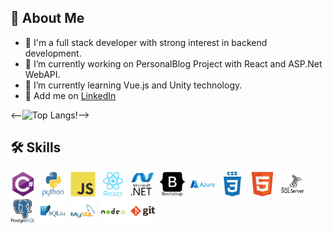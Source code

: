 ## 🚀 About Me

- 🤝 I'm a full stack developer with strong interest in backend development.
- 🔭 I’m currently working on PersonalBlog Project with React and ASP.Net WebAPI.
- 🌱 I’m currently learning Vue.js and Unity technology.
- 💬 Add me on [LinkedIn](https://www.linkedin.com/in/berk-gonenc-14810265/)



<--![![Top Langs](https://github-readme-stats.vercel.app/api/top-langs/?username=berkgonencc)](https://github.com/berkgonencc/github-readme-stats)!-->

## 🛠️ Skills
<div>
  <img src= "https://github.com/devicons/devicon/blob/master/icons/csharp/csharp-original.svg" title="C#" alt="c#" width="40" height="40"/>&nbsp;
  <img src="https://github.com/devicons/devicon/blob/master/icons/python/python-original-wordmark.svg" title="Python" alt="Python" width="40" height="40"/>&nbsp;
  <img src="https://github.com/devicons/devicon/blob/master/icons/javascript/javascript-original.svg" title="JavaScript" alt="JavaScript" width="40" height="40"/>&nbsp;
  <img src="https://github.com/devicons/devicon/blob/master/icons/react/react-original-wordmark.svg" title="React" alt="React" width="40" height="40"/>&nbsp;
  <img src= "https://github.com/devicons/devicon/blob/master/icons/dot-net/dot-net-original-wordmark.svg" title=".Net" alt=".net" width="40" height="40"/>&nbsp;
  <img src= "https://github.com/devicons/devicon/blob/master/icons/bootstrap/bootstrap-plain-wordmark.svg" title="Bootstrap" alt="bootstrap" width="40" height="40"/>&nbsp;
  <img src="https://github.com/devicons/devicon/blob/master/icons/azure/azure-original-wordmark.svg" title="Azure" alt="Azure" width="40" height="40"/>&nbsp;
  <img src="https://github.com/devicons/devicon/blob/master/icons/css3/css3-plain-wordmark.svg"  title="CSS3" alt="CSS" width="40" height="40"/>&nbsp;
  <img src="https://github.com/devicons/devicon/blob/master/icons/html5/html5-original.svg" title="HTML5" alt="HTML" width="40" height="40"/>&nbsp;
  <img src= "https://github.com/devicons/devicon/blob/master/icons/microsoftsqlserver/microsoftsqlserver-plain-wordmark.svg" title="mssql" alt="mssql" width="40" height="40"/>&nbsp;
  <img src= "https://github.com/devicons/devicon/blob/master/icons/postgresql/postgresql-original-wordmark.svg" title="postgresql" alt="postgresql" width="40" height="40"/>&nbsp;
  <img src= "https://github.com/devicons/devicon/blob/master/icons/sqlite/sqlite-original-wordmark.svg" title="sqlite" alt="sqlite" width="40" height="40"/>&nbsp;
  <img src="https://github.com/devicons/devicon/blob/master/icons/mysql/mysql-original-wordmark.svg" title="MySQL"  alt="MySQL" width="40" height="40"/>&nbsp;
  <img src="https://github.com/devicons/devicon/blob/master/icons/nodejs/nodejs-original-wordmark.svg" title="NodeJS" alt="NodeJS" width="40" height="40"/>&nbsp;
  <img src="https://github.com/devicons/devicon/blob/master/icons/git/git-original-wordmark.svg" title="Git" **alt="Git" width="40" height="40"/>&nbsp;
</div>
